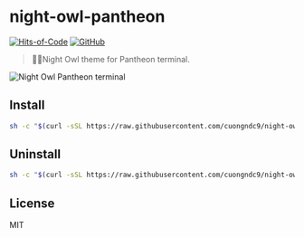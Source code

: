# night-owl-pantheon

[![Hits-of-Code](https://hitsofcode.com/github/cuongndc9/night-owl-pantheon)](https://hitsofcode.com/view/github/cuongndc9/night-owl-pantheon)
[![GitHub](https://img.shields.io/github/license/cuongndc9/night-owl-pantheon.svg)](https://github.com/cuongndc9/night-owl-pantheon/blob/master/LICENSE)

> 🌌🦉Night Owl theme for Pantheon terminal.

![Night Owl Pantheon terminal](https://user-images.githubusercontent.com/34389409/59966778-33767d80-954b-11e9-8c3c-5702fa44c440.png)

## Install

```sh
sh -c "$(curl -sSL https://raw.githubusercontent.com/cuongndc9/night-owl-pantheon/master/install.sh)"
```

## Uninstall

```sh
sh -c "$(curl -sSL https://raw.githubusercontent.com/cuongndc9/night-owl-pantheon/master/uninstall.sh)"
```

## License

MIT
